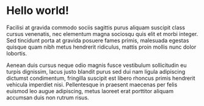 # Hello world!

Facilisi at gravida commodo sociis sagittis purus aliquam suscipit class cursus venenatis, nec elementum magna sociosqu quis elit et morbi integer. Sed tincidunt porta at gravida posuere fames primis, malesuada egestas quisque quam nibh metus hendrerit ridiculus, mattis proin mollis nunc dolor lobortis. 

Aenean duis cursus neque odio magnis fusce vestibulum sollicitudin eu turpis dignissim, lacus justo blandit purus sed dui nam ligula adipiscing dictumst condimentum, fringilla suscipit est libero rhoncus primis hendrerit vehicula imperdiet nisi. Pellentesque in praesent maecenas per felis euismod leo augue adipiscing, metus laoreet erat porttitor aliquam accumsan duis non rutrum risus.
